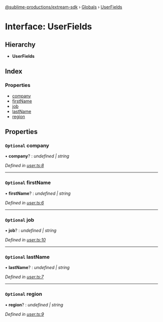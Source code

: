[@sublime-productions/extream-sdk](../README.md) › [Globals](../globals.md) › [UserFields](userfields.md)

# Interface: UserFields

## Hierarchy

* **UserFields**

## Index

### Properties

* [company](userfields.md#optional-company)
* [firstName](userfields.md#optional-firstname)
* [job](userfields.md#optional-job)
* [lastName](userfields.md#optional-lastname)
* [region](userfields.md#optional-region)

## Properties

### `Optional` company

• **company**? : *undefined | string*

*Defined in [user.ts:8](https://github.com/Extream-SaaS/ex-sdk/blob/3458c8e/src/user.ts#L8)*

___

### `Optional` firstName

• **firstName**? : *undefined | string*

*Defined in [user.ts:6](https://github.com/Extream-SaaS/ex-sdk/blob/3458c8e/src/user.ts#L6)*

___

### `Optional` job

• **job**? : *undefined | string*

*Defined in [user.ts:10](https://github.com/Extream-SaaS/ex-sdk/blob/3458c8e/src/user.ts#L10)*

___

### `Optional` lastName

• **lastName**? : *undefined | string*

*Defined in [user.ts:7](https://github.com/Extream-SaaS/ex-sdk/blob/3458c8e/src/user.ts#L7)*

___

### `Optional` region

• **region**? : *undefined | string*

*Defined in [user.ts:9](https://github.com/Extream-SaaS/ex-sdk/blob/3458c8e/src/user.ts#L9)*
